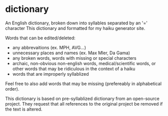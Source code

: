 # dictionary

An English dictionary, broken down into syllables separated by an '=' character
This dictionary and formatted for my haiku generator site. 

Words that can be edited/deleted:
+ any abbrevaitions (ex. MPH, AVG...)
+ unnecessary places and names (ex. Max Mler, Da Gama)
+ any broken words, words with missing or special characters
+ archaic, non-obvious non-english words, medical/scientific words, or other words that may be ridiculous in the context of a haiku
+ words that are improperly syllablized

Feel free to also add words that may be missing (prefereably in alphabetical order).

This dictionary is based on pre-syllablized dictionary from an open-source project. They request that all references to the original project be removed if the text is altered.

